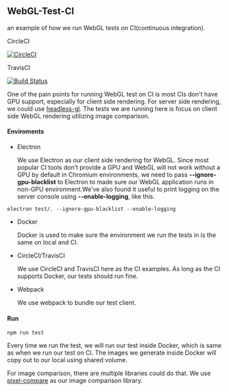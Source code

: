 ## WebGL-Test-CI
an example of how we run WebGL tests on CI(continuous integration).

CircleCI

[![CircleCI](https://circleci.com/gh/socialtables/webgl-test-ci.svg?style=svg&circle-token=823a8a192f2ef57e987371e7918c5c37a126cedd)](https://circleci.com/gh/socialtables/webgl-test-ci)


TravisCI

[![Build Status](https://travis-ci.com/socialtables/webgl-test-ci.svg?token=ttyGPvHTywxXgN8yBeaM&branch=master)](https://travis-ci.com/socialtables/webgl-test-ci)

One of the pain points for running WebGL test on CI is most CIs don't have GPU support, especially for client side rendering. For server side rendering, we could use [headless-gl](https://github.com/stackgl/headless-gl). The tests we are running here is focus on client side WebGL rendering utilizing image comparison.


#### Enviroments
* Electron

	We use Electron as our client side rendering for WebGL. Since most popular CI tools don’t provide a GPU and WebGL will not work without a GPU by default in Chromium environments, we need to pass **--ignore-gpu-blacklist** to Electron to made sure our WebGL application runs in non-GPU environment.We’ve also found it useful to print logging on the server console using **--enable-logging**, like this.


```
electron test/. --ignore-gpu-blacklist --enable-logging
```

* Docker

	Docker is used to make sure the environment we run the tests in is the same on local and CI.

* CircleCI/TravisCI

	We use CircleCI and TravisCI here as the CI examples. As long as the CI supports Docker, our tests should run fine.

* Webpack

	We use webpack to bundle our test client.


#### Run

``` npm run test ```

Every time we run the test, we will run our test inside Docker, which is same as when we run our test on CI. The images we generate inside Docker will copy out to our local using shared volume.

For image comparison, there are multiple libraries could do that. We use [pixel-compare](https://github.com/tiansijie/pixel-compare) as our image comparison library.
